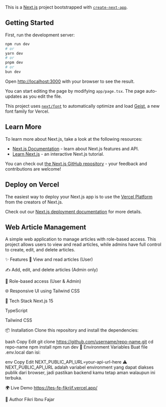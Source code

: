 This is a [Next.js](https://nextjs.org) project bootstrapped with [`create-next-app`](https://nextjs.org/docs/app/api-reference/cli/create-next-app).

## Getting Started

First, run the development server:

```bash
npm run dev
# or
yarn dev
# or
pnpm dev
# or
bun dev
```

Open [http://localhost:3000](http://localhost:3000) with your browser to see the result.

You can start editing the page by modifying `app/page.tsx`. The page auto-updates as you edit the file.

This project uses [`next/font`](https://nextjs.org/docs/app/building-your-application/optimizing/fonts) to automatically optimize and load [Geist](https://vercel.com/font), a new font family for Vercel.

## Learn More

To learn more about Next.js, take a look at the following resources:

- [Next.js Documentation](https://nextjs.org/docs) - learn about Next.js features and API.
- [Learn Next.js](https://nextjs.org/learn) - an interactive Next.js tutorial.

You can check out [the Next.js GitHub repository](https://github.com/vercel/next.js) - your feedback and contributions are welcome!

## Deploy on Vercel

The easiest way to deploy your Next.js app is to use the [Vercel Platform](https://vercel.com/new?utm_medium=default-template&filter=next.js&utm_source=create-next-app&utm_campaign=create-next-app-readme) from the creators of Next.js.

Check out our [Next.js deployment documentation](https://nextjs.org/docs/app/building-your-application/deploying) for more details.

## Web Article Management
A simple web application to manage articles with role-based access. This project allows users to view and read articles, while admins have full control to create, edit, and delete articles.

✨ Features
📰 View and read articles (User)

✍️ Add, edit, and delete articles (Admin only)

👥 Role-based access (User & Admin)

🌐 Responsive UI using Tailwind CSS

🚀 Tech Stack
Next.js 15

TypeScript

Tailwind CSS

📦 Installation
Clone this repository and install the dependencies:

bash
Copy
Edit
git clone https://github.com/username/repo-name.git
cd repo-name
npm install
npm run dev
🔐 Environment Variables
Buat file .env.local dan isi:

env
Copy
Edit
NEXT_PUBLIC_API_URL=your-api-url-here
⚠️ NEXT_PUBLIC_API_URL adalah variabel environment yang dapat diakses publik dari browser, jadi pastikan backend kamu tetap aman walaupun ini terbuka.

🌍 Live Demo
https://tes-fe-fikriif.vercel.app/

👤 Author
Fikri Ibnu Fajar


